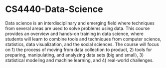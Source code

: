 # CS4440-Data-Science

Data science is an interdisciplinary and emerging field where techniques from several areas are used to solve problems using data. This course provides an overview and hands-on training in data science, where students will learn to combine tools and techniques from computer science, statistics, data visualization, and the social sciences. The course will focus on 1) the process of moving from data collection to product, 2) tools for preparing, manipulating, and analyzing data sets (big and small), 3) statistical modeling and machine learning, and 4) real-world challenges.
